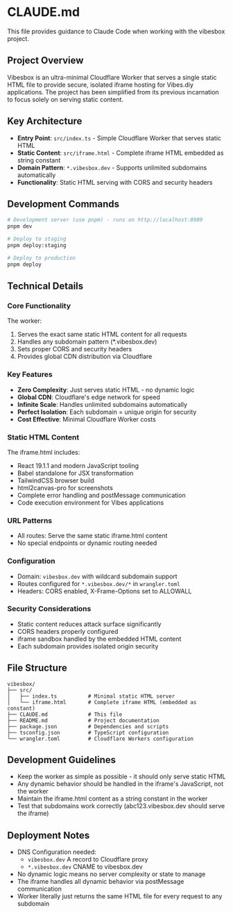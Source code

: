 # CLAUDE.md

This file provides guidance to Claude Code when working with the vibesbox project.

## Project Overview

Vibesbox is an ultra-minimal Cloudflare Worker that serves a single static HTML file to provide secure, isolated iframe hosting for Vibes.diy applications. The project has been simplified from its previous incarnation to focus solely on serving static content.

## Key Architecture

- **Entry Point**: `src/index.ts` - Simple Cloudflare Worker that serves static HTML
- **Static Content**: `src/iframe.html` - Complete iframe HTML embedded as string constant
- **Domain Pattern**: `*.vibesbox.dev` - Supports unlimited subdomains automatically
- **Functionality**: Static HTML serving with CORS and security headers

## Development Commands

```bash
# Development server (use pnpm) - runs on http://localhost:8989
pnpm dev

# Deploy to staging
pnpm deploy:staging

# Deploy to production
pnpm deploy
```

## Technical Details

### Core Functionality

The worker:

1. Serves the exact same static HTML content for all requests
2. Handles any subdomain pattern (\*.vibesbox.dev)
3. Sets proper CORS and security headers
4. Provides global CDN distribution via Cloudflare

### Key Features

- **Zero Complexity**: Just serves static HTML - no dynamic logic
- **Global CDN**: Cloudflare's edge network for speed
- **Infinite Scale**: Handles unlimited subdomains automatically
- **Perfect Isolation**: Each subdomain = unique origin for security
- **Cost Effective**: Minimal Cloudflare Worker costs

### Static HTML Content

The iframe.html includes:

- React 19.1.1 and modern JavaScript tooling
- Babel standalone for JSX transformation
- TailwindCSS browser build
- html2canvas-pro for screenshots
- Complete error handling and postMessage communication
- Code execution environment for Vibes applications

### URL Patterns

- All routes: Serve the same static iframe.html content
- No special endpoints or dynamic routing needed

### Configuration

- Domain: `vibesbox.dev` with wildcard subdomain support
- Routes configured for `*.vibesbox.dev/*` in `wrangler.toml`
- Headers: CORS enabled, X-Frame-Options set to ALLOWALL

### Security Considerations

- Static content reduces attack surface significantly
- CORS headers properly configured
- iframe sandbox handled by the embedded HTML content
- Each subdomain provides isolated origin security

## File Structure

```
vibesbox/
├── src/
│   ├── index.ts          # Minimal static HTML server
│   └── iframe.html       # Complete iframe HTML (embedded as constant)
├── CLAUDE.md             # This file
├── README.md             # Project documentation
├── package.json          # Dependencies and scripts
├── tsconfig.json         # TypeScript configuration
└── wrangler.toml         # Cloudflare Workers configuration
```

## Development Guidelines

- Keep the worker as simple as possible - it should only serve static HTML
- Any dynamic behavior should be handled in the iframe's JavaScript, not the worker
- Maintain the iframe.html content as a string constant in the worker
- Test that subdomains work correctly (abc123.vibesbox.dev should serve the iframe)

## Deployment Notes

- DNS Configuration needed:
  - `vibesbox.dev` A record to Cloudflare proxy
  - `*.vibesbox.dev` CNAME to vibesbox.dev
- No dynamic logic means no server complexity or state to manage
- The iframe handles all dynamic behavior via postMessage communication
- Worker literally just returns the same HTML file for every request to any subdomain
